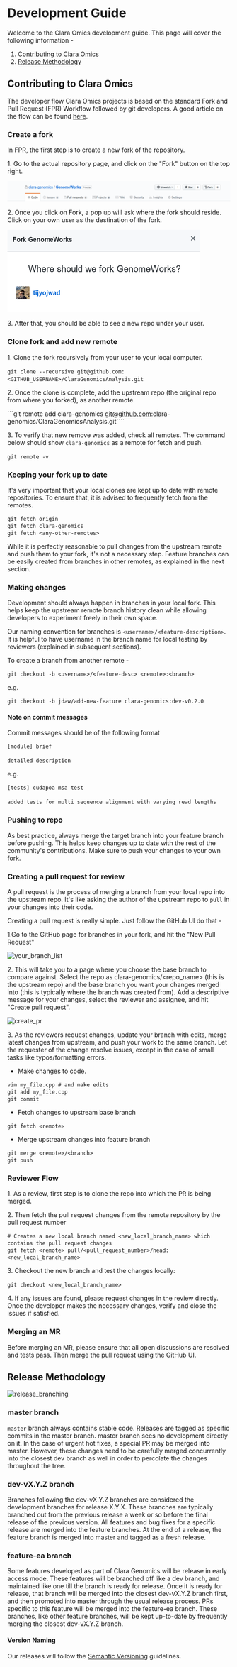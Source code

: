---
---
# Development Guide

Welcome to the Clara Omics development guide. This page will cover the following information - 
1. [Contributing to Clara Omics](#contributing-to-clara-omics)
2. [Release Methodology](#release-methodology)

## Contributing to Clara Omics

The developer flow Clara Omics projects is based on the standard Fork and Pull Request (FPR) Workflow followed by git developers. A good article on the flow can be found [here](https://gist.github.com/Chaser324/ce0505fbed06b947d962).

### Create a fork

In FPR, the first step is to create a new fork of the repository.

1\. Go to the actual repository page, and click on the "Fork" button on the top right.

![fork_button](images/fork_button.png)

2\. Once you click on Fork, a pop up will ask where the fork should reside. Click on your own user as the destination of the fork.

![create_fork](images/create_fork.png)

3\. After that, you should be able to see a new repo under your user.

### Clone fork and add new remote

1\. Clone the fork recursively from your user to your local computer.

```git clone --recursive git@github.com:<GITHUB_USERNAME>/ClaraGenomicsAnalysis.git```

2\. Once the clone is complete, add the upstream repo (the original repo from where you forked), as another remote.

```git remote add clara-genomics git@github.com:clara-genomics/ClaraGenomicsAnalysis.git````

3\. To verify that new remove was added, check all remotes.
The command below should show `clara-genomics` as a remote for fetch and push.

```git remote -v```

### Keeping your fork up to date

It's very important that your local clones are kept up to date with remote repositories.
To ensure that, it is advised to frequently fetch from the remotes.

```
git fetch origin
git fetch clara-genomics
git fetch <any-other-remotes>
```

While it is perfectly reasonable to pull changes from the upstream remote and push them to your fork,
it's not a necessary step. Feature branches can be easily created from branches in other remotes,
as explained in the next section.

### Making changes

Development should always happen in branches in your local fork. This helps keep the upstream remote branch
history clean while allowing developers to experiment freely in their own space.

Our naming convention for branches is `<username>/<feature-description>`. It is helpful to have username in the
branch name for local testing by reviewers (explained in subsequent sections).

To create a branch from another remote -

```
git checkout -b <username>/<feature-desc> <remote>:<branch>
```
e.g.
```
git checkout -b jdaw/add-new-feature clara-genomics:dev-v0.2.0
```

#### Note on commit messages
Commit messages should be of the following format

```
[module] brief

detailed description
```

e.g.
```
[tests] cudapoa msa test

added tests for multi sequence alignment with varying read lengths
```

### Pushing to repo

As best practice, always merge the target branch into your feature branch before pushing. This helps keep changes up to date with the rest of the community's contributions. 
Make sure to push your changes to your own fork.

### Creating a pull request for review

A pull request is the process of merging a branch from your local repo into the upstream repo.
It's like asking the author of the upstream repo to `pull` in your changes into their code.

Creating a pull request is really simple. Just follow the GitHub UI do that -

1\.Go to the GitHub page for branches in your fork, and hit the "New Pull Request"

![your_branch_list](images/your_branch_list.png)

2\. This will take you to a page where you choose the base branch to compare against. Select the repo as clara-genomics/<repo_name> (this is the upstream repo)
and the base branch you want your changes merged into (this is typically where the branch was created from).
Add a descriptive message for your changes, select the reviewer and assignee, and hit "Create pull request".

![create_pr](images/create_pr.png)

3\. As the reviewers request changes, update your branch with edits, merge latest changes from upstream, and push your work to the same branch.
Let the requester of the change resolve issues, except in the case of small tasks like typos/formatting errors.

* Make changes to code.

```
vim my_file.cpp # and make edits
git add my_file.cpp
git commit
```

* Fetch changes to upstream base branch

```
git fetch <remote>
```

* Merge upstream changes into feature branch

```
git merge <remote>/<branch>
git push
```

### Reviewer Flow

1\. As a review, first step is to clone the repo into which the PR is being merged.

2\. Then fetch the pull request changes from the remote repository by the pull request number

```
# Creates a new local branch named <new_local_branch_name> which contains the pull request changes
git fetch <remote> pull/<pull_request_number>/head:<new_local_branch_name>
```

3\. Checkout the new branch and test the changes locally:

```git checkout <new_local_branch_name>```

4\. If any issues are found, please request changes in the review directly. Once the developer makes the necessary changes, verify and close the issues if satisfied.

### Merging an MR

Before merging an MR, please ensure that all open discussions are resolved and tests pass. Then merge the pull request using the GitHub UI.

## Release Methodology

![release_branching](images/release_branching.png)

### master branch

`master` branch always contains stable code. Releases are tagged as specific commits in the master branch.
master branch sees no development directly on it. In the case of urgent hot fixes, a special PR may be merged into master.
However, these changes need to be carefully merged concurrently into the closest dev branch as well in order to percolate the changes
throughout the tree.

### dev-vX.Y.Z branch

Branches following the dev-vX.Y.Z branches are considered the development branches for release X.Y.X.
These branches are typically branched out from the previous release a week or so before the final release of the previous version.
All features and bug fixes for a specific release are merged into the feature branches. At the end of a release,
the feature branch is merged into master and tagged as a fresh release.

### feature-ea branch

Some features developed as part of Clara Genomics will be release in early access mode.
These features will be branched off like a dev branch, and maintained like one till the branch is ready for release.
Once it is ready for release, that branch will be merged into the closest dev-vX.Y.Z branch first,
and then promoted into master through the usual release process. PRs specific to this feature will be merged into the feature-ea branch.
These branches, like other feature branches, will be kept up-to-date by frequently merging the closest dev-vX.Y.Z branch.

#### Version Naming

Our releases will follow the [Semantic Versioning](https://semver.org/) guidelines.
